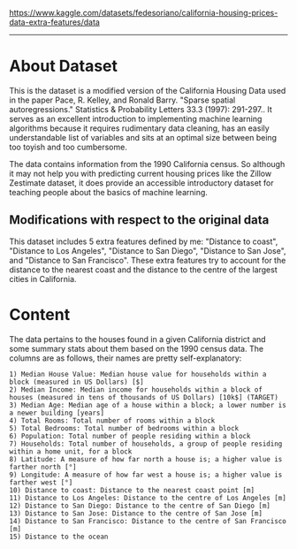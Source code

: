 https://www.kaggle.com/datasets/fedesoriano/california-housing-prices-data-extra-features/data
- - -

# About Dataset

This is the dataset is a modified version of the California Housing Data used in the paper Pace, R. Kelley, and Ronald Barry. "Sparse spatial autoregressions." Statistics & Probability Letters 33.3 (1997): 291-297.. It serves as an excellent introduction to implementing machine learning algorithms because it requires rudimentary data cleaning, has an easily understandable list of variables and sits at an optimal size between being too toyish and too cumbersome.

The data contains information from the 1990 California census. So although it may not help you with predicting current housing prices like the Zillow Zestimate dataset, it does provide an accessible introductory dataset for teaching people about the basics of machine learning.

## Modifications with respect to the original data

This dataset includes 5 extra features defined by me: "Distance to coast", "Distance to Los Angeles", "Distance to San Diego", "Distance to San Jose", and "Distance to San Francisco". These extra features try to account for the distance to the nearest coast and the distance to the centre of the largest cities in California.

# Content

The data pertains to the houses found in a given California district and some summary stats about them based on the 1990 census data. The columns are as follows, their names are pretty self-explanatory:

    1) Median House Value: Median house value for households within a block (measured in US Dollars) [$]
    2) Median Income: Median income for households within a block of houses (measured in tens of thousands of US Dollars) [10k$] (TARGET)
    3) Median Age: Median age of a house within a block; a lower number is a newer building [years]
    4) Total Rooms: Total number of rooms within a block
    5) Total Bedrooms: Total number of bedrooms within a block
    6) Population: Total number of people residing within a block
    7) Households: Total number of households, a group of people residing within a home unit, for a block
    8) Latitude: A measure of how far north a house is; a higher value is farther north [°]
    9) Longitude: A measure of how far west a house is; a higher value is farther west [°]
    10) Distance to coast: Distance to the nearest coast point [m]
    11) Distance to Los Angeles: Distance to the centre of Los Angeles [m]
    12) Distance to San Diego: Distance to the centre of San Diego [m]
    13) Distance to San Jose: Distance to the centre of San Jose [m]
    14) Distance to San Francisco: Distance to the centre of San Francisco [m]
    15) Distance to the ocean